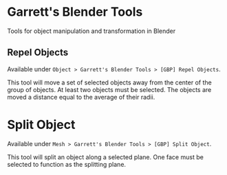# Garrett's Blender Tools

Tools for object manipulation and transformation in Blender

## Repel Objects

Available under `Object > Garrett's Blender Tools > [GBP] Repel Objects`.

This tool will move a set of selected objects away from the center
of the group of objects.
At least two objects must be selected. The objects are moved a distance
equal to the average of their radii. 

# Split Object

Available under `Mesh > Garrett's Blender Tools > [GBP] Split Object`.

This tool will split an object along a selected plane. One face must
be selected to function as the splitting plane.
